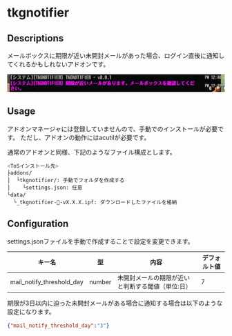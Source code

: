 # tkgnotifier

## Descriptions

メールボックスに期限が近い未開封メールがあった場合、ログイン直後に通知してくれるかもしれないアドオンです。

![tkgnotifierimage](./tkgnotifier_image.jpg "イメージ")

## Usage

アドオンマネージャには登録していませんので、手動でのインストールが必要です。
ただし、アドオンの動作にはacutilが必要です。

通常のアドオンと同様、下記のようなファイル構成とします。

```bash
<ToSインストール先>
├addons/
│  └tkgnotifier/: 手動でフォルダを作成する
│    └settings.json: 任意
└data/
  └_tkgnotifier-🦎-vX.X.X.ipf: ダウンロードしたファイルを格納
```

## Configuration

settings.jsonファイルを手動で作成することで設定を変更できます。

|キー名|型|内容|デフォルト値|
-|-|-|-
|mail_notify_threshold_day|number|未開封メールの期限が近いと判断する閾値（単位:日）|7|

期限が3日以内に迫った未開封メールがある場合に通知する場合は以下のような設定になります。
```json
{"mail_notify_threshold_day":"3"}
```
